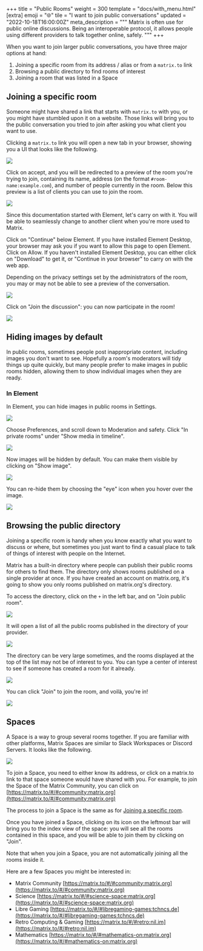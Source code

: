 +++
title = "Public Rooms"
weight = 300
template = "docs/with_menu.html"
[extra]
emoji = "🌐"
tile = "I want to join public conversations"
updated = "2022-10-18T16:00:00Z"
meta_description = """
Matrix is often use for public online discussions. Being an interoperable
protocol, it allows people using different providers to talk together online,
safely.
"""
+++

When you want to join larger public conversations, you have three major options
at hand:

1. Joining a specific room from its address / alias or from a `matrix.to` link
2. Browsing a public directory to find rooms of interest
3. Joining a room that was listed in a Space

## Joining a specific room

Someone might have shared a link that starts with `matrix.to` with you, or you
might have stumbled upon it on a website. Those links will bring you to the
public conversation you tried to join after asking you what client you want to
use.

Clicking a `matrix.to` link you will open a new tab in your browser, showing you
a UI that looks like the following.

![](matrixto-HS.png)

Click on accept, and you will be redirected to a preview of the room you're
trying to join, containing its name, address (on the format
`#room-name:example.com`), and number of people currently in the room. Below
this preview is a list of clients you can use to join the room.

![](matrixto-client-choice.png)

Since this documentation started with Element, let's carry on with it. You will
be able to seamlessly change to another client when you're more used to Matrix.

Click on "Continue" below Element. If you have installed Element Desktop, your
browser may ask you if you want to allow this page to open Element. Click on
Allow. If you haven't installed Element Desktop, you can either click on
"Download" to get it, or "Continue in your browser" to carry on with the web
app.

Depending on the privacy settings set by the administrators of the room, you may
or may not be able to see a preview of the conversation.

![](room-preview.png)

Click on "Join the discussion": you can now participate in the room!

![](room-participate.png)

## Hiding images by default

In public rooms, sometimes people post inappropriate content, including images
you don't want to see. Hopefully a room's moderators will tidy things up quite
quickly, but many people prefer to make images in public rooms hidden, allowing
them to show individual images when they are ready.

### In Element

In Element, you can hide images in public rooms in Settings.

![](menu_settings.png)

Choose Preferences, and scroll down to Moderation and safety. Click "In private
rooms" under "Show media in timeline".

![](settings_preferences_safety.png)

Now images will be hidden by default. You can make them visible by clicking on
"Show image".

![](show_image.png)

You can re-hide them by choosing the "eye" icon when you hover over the image.

![](hide_image.png)

## Browsing the public directory

Joining a specific room is handy when you know exactly what you want to discuss
or where, but sometimes you just want to find a casual place to talk of things
of interest with people on the Internet.

Matrix has a built-in directory where people can publish their public rooms for
others to find them. The directory only shows rooms published on a single
provider at once. If you have created an account on matrix.org, it's going to
show you only rooms published on matrix.org's directory.

To access the directory, click on the `+` in the left bar, and on "Join public
room".

![](directory-menu.png)

It will open a list of all the public rooms published in the directory of your
provider.

![](directory-list.png)

The directory can be very large sometimes, and the rooms displayed at the top of
the list may not be of interest to you. You can type a center of interest to see
if someone has created a room for it already.

![](directory-filtered.png)

You can click "Join" to join the room, and voilà, you're in!

![](directory-joined.png)

## Spaces

A Space is a way to group several rooms together. If you are familiar with other
platforms, Matrix Spaces are similar to Slack Workspaces or Discord Servers. It
looks like the following.

![](space_home.png)

To join a Space, you need to either know its address, or click on a matrix.to
link to that space someone would have shared with you. For example, to join the
Space of the Matrix Community, you can click on
[https://matrix.to/#/#community:matrix.org](https://matrix.to/#/#community:matrix.org)

The process to join a Space is the same as for [Joining a specific room](#joining-a-specific-room).

Once you have joined a Space, clicking on its icon on the leftmost bar will
bring you to the index view of the space: you will see all the rooms contained
in this space, and you will be able to join them by clicking on "Join".

Note that when you join a Space, you are not automatically joining all the rooms
inside it.

Here are a few Spaces you might be interested in:

- Matrix Community [https://matrix.to/#/#community:matrix.org](https://matrix.to/#/#community:matrix.org)
- Science [https://matrix.to/#/#science-space:matrix.org](https://matrix.to/#/#science-space:matrix.org)
- Libre Gaming [https://matrix.to/#/#libregaming-games:tchncs.de](https://matrix.to/#/#libregaming-games:tchncs.de)
- Retro Computing & Gaming [https://matrix.to/#/#retro:nil.im](https://matrix.to/#/#retro:nil.im)
- Mathematics [https://matrix.to/#/#mathematics-on:matrix.org](https://matrix.to/#/#mathematics-on:matrix.org)
